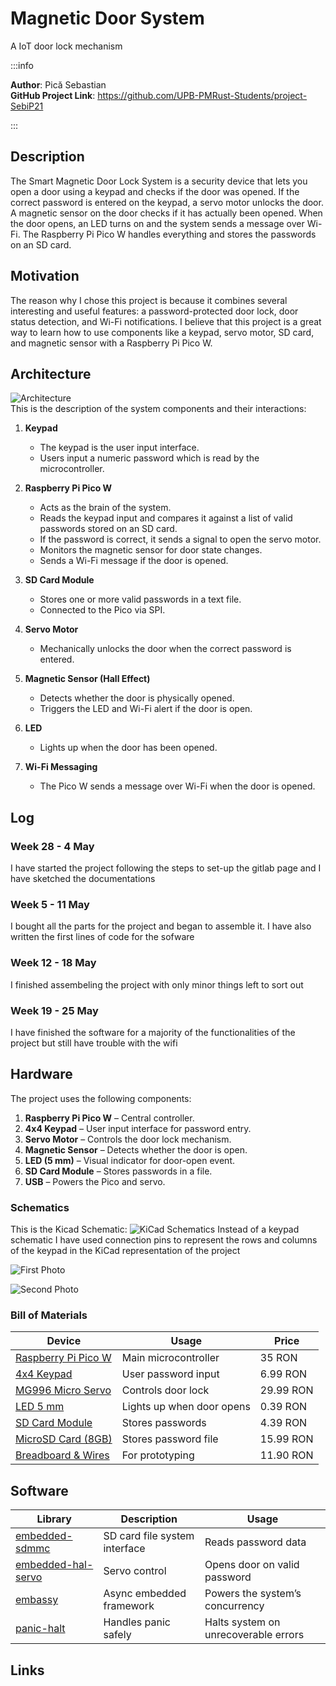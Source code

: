 # Magnetic Door System
A IoT door lock mechanism

:::info 

**Author**: Pică Sebastian \
**GitHub Project Link**: https://github.com/UPB-PMRust-Students/project-SebiP21

:::

## Description

The Smart Magnetic Door Lock System is a security device that lets you open a door using a keypad and checks if the door was opened. If the correct password is entered on the keypad, a servo motor unlocks the door. A magnetic sensor on the door checks if it has actually been opened. When the door opens, an LED turns on and the system sends a message over Wi-Fi. The Raspberry Pi Pico W handles everything and stores the passwords on an SD card.

## Motivation

The reason why I chose this project is because it combines several interesting and useful features: a password-protected door lock, door status detection, and Wi-Fi notifications. I believe that this project is a great way to learn how to use components like a keypad, servo motor, SD card, and magnetic sensor with a Raspberry Pi Pico W. 

## Architecture 

![Architecture](Architecture.webp)  
This is the description of the system components and their interactions:

1) **Keypad**  
   - The keypad is the user input interface.  
   - Users input a numeric password which is read by the microcontroller.  

2) **Raspberry Pi Pico W**  
   - Acts as the brain of the system.  
   - Reads the keypad input and compares it against a list of valid passwords stored on an SD card.  
   - If the password is correct, it sends a signal to open the servo motor.  
   - Monitors the magnetic sensor for door state changes.  
   - Sends a Wi-Fi message if the door is opened.  

3) **SD Card Module**  
   - Stores one or more valid passwords in a text file.  
   - Connected to the Pico via SPI.  

4) **Servo Motor**  
   - Mechanically unlocks the door when the correct password is entered.  

5) **Magnetic Sensor (Hall Effect)**  
   - Detects whether the door is physically opened.  
   - Triggers the LED and Wi-Fi alert if the door is open.  

6) **LED**  
   - Lights up when the door has been opened.  

7) **Wi-Fi Messaging**  
   - The Pico W sends a message over Wi-Fi when the door is opened.  
   
## Log

<!-- write your progress here every week -->

### Week 28 - 4 May
I have started the project following the steps to set-up the gitlab page and I have sketched the documentations
### Week 5 - 11 May
I bought all the parts for the project and began to assemble it. I have also written the first lines of code for the sofware
### Week 12 - 18 May
I finished assembeling the project with only minor things left to sort out
### Week 19 - 25 May
I have finished the software for a majority of the functionalities of the project but still have trouble with the wifi
## Hardware

The project uses the following components:

1) **Raspberry Pi Pico W** – Central controller.  
2) **4x4 Keypad** – User input interface for password entry.  
3) **Servo Motor** – Controls the door lock mechanism.  
4) **Magnetic Sensor** – Detects whether the door is open.  
5) **LED (5 mm)** – Visual indicator for door-open event.  
6) **SD Card Module** – Stores passwords in a file.  
7) **USB** – Powers the Pico and servo.

### Schematics

This is the Kicad Schematic:
![KiCad Schematics](Schematic.svg)
Instead of a keypad schematic I have used connection pins to represent the rows and columns of the keypad in the KiCad representation of the project

![First Photo](Project1.webp)

![Second Photo](Project2.webp)

### Bill of Materials

<!-- Fill out this table with all the hardware components that you might need.

The format is 
```
| [Device](link://to/device) | This is used ... | [price](link://to/store) |

```

-->

| Device | Usage | Price |
|--------|--------|-------|
| [Raspberry Pi Pico W](https://www.raspberrypi.com/documentation/microcontrollers/raspberry-pi-pico.html) | Main microcontroller | 35 RON |
| [4x4 Keypad](https://www.optimusdigital.ro/en/touch-sensors/470-4x4-matrix-keyboard-with-female-pin-connector.html?search_query=4x4&results=23) | User password input | 6.99 RON |
| [MG996 Micro Servo](https://www.optimusdigital.ro/en/servomotors/1520-mg996-digital-metal-servomotor-90.html?search_query=servo&results=246) | Controls door lock | 29.99 RON |
| [LED 5 mm](https://www.optimusdigital.ro/ro/optoelectronice-led-uri/37-led-galben.html) | Lights up when door opens | 0.39 RON |
| [SD Card Module](https://www.optimusdigital.ro/en/memories/1516-microsd-card-slot-module.html?search_query=microsd&results=91) | Stores passwords | 4.39 RON |
| [MicroSD Card (8GB)](https://www.emag.ro/card-de-memorie-maxell-micro-sdhc-4gb-class-10-ml-sdmicro-4gb-class10/pd/DVYNWQBBM/?X-Search-Id=2da410e7dca62a83da61&X-Product-Id=45134535&X-Search-Page=1&X-Search-Position=0&X-Section=search&X-MB=0&X-Search-Action=view) | Stores password file | 15.99 RON |
| [Breadboard & Wires](https://www.optimusdigital.ro/en/breadboards/13244-breadboard-175-x-67-x-9-mm.html?search_query=breadboard&results=362) | For prototyping | 11.90 RON |


## Software

| Library | Description | Usage |
|---------|-------------|-------|
| [embedded-sdmmc](https://docs.rs/embedded-sdmmc/latest/embedded_sdmmc/) | SD card file system interface | Reads password data |
| [embedded-hal-servo](https://crates.io/crates/servo-pca9685) | Servo control | Opens door on valid password |
| [embassy](https://embassy.dev/) | Async embedded framework | Powers the system’s concurrency |
| [panic-halt](https://github.com/korken89/panic-halt) | Handles panic safely | Halts system on unrecoverable errors |

## Links
